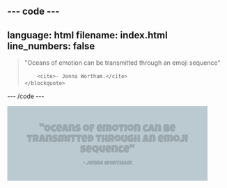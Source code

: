 ## --- code ---

language: html
filename: index.html
line_numbers: false
--------------------------------------------------------

<section class="wrap">
    <blockquote>
        <p>"Oceans of emotion can be transmitted through an emoji sequence"</p>
        
        <cite>- Jenna Wortham.</cite>
    </blockquote>
</section>

\--- /code ---

![A full width quote and cite example.](images/blockquote.png)
